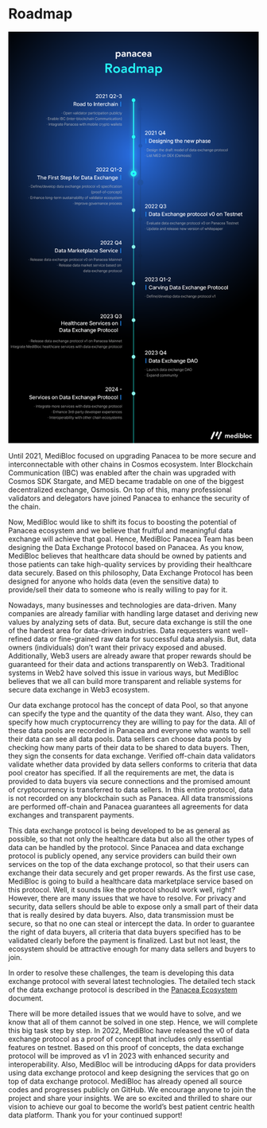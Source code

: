# Roadmap

![](images/roadmap.png)

Until 2021, MediBloc focused on upgrading Panacea to be more secure and interconnectable with other chains in Cosmos ecosystem. Inter Blockchain Communication (IBC) was enabled after the chain was upgraded with Cosmos SDK Stargate, and MED became tradable on one of the biggest decentralized exchange, Osmosis. On top of this, many professional validators and delegators have joined Panacea to enhance the security of the chain.

Now, MediBloc would like to shift its focus to boosting the potential of Panacea ecosystem and we believe that fruitful and meaningful data exchange will achieve that goal. Hence, MediBloc Panacea Team has been designing the Data Exchange Protocol based on Panacea. As you know, MediBloc believes that healthcare data should be owned by patients and those patients can take high-quality services by providing their healthcare data securely. Based on this philosophy, Data Exchange Protocol has been designed for anyone who holds data (even the sensitive data) to provide/sell their data to someone who is really willing to pay for it.

Nowadays, many businesses and technologies are data-driven. Many companies are already familiar with handling large dataset and deriving new values by analyzing sets of data. But, secure data exchange is still the one of the hardest area for data-driven industries. Data requesters want well-refined data or fine-grained raw data for successful data analysis. But, data owners (individuals) don’t want their privacy exposed and abused. Additionally, Web3 users are already aware that proper rewards should be guaranteed for their data and actions transparently on Web3. Traditional systems in Web2 have solved this issue in various ways, but MediBloc believes that we all can build more transparent and reliable systems for secure data exchange in Web3 ecosystem. 

Our data exchange protocol has the concept of data Pool, so that anyone can specify the type and the quantity of the data they want. Also, they can specify how much cryptocurrency they are willing to pay for the data. All of these data pools are recorded in Panacea and everyone who wants to sell their data can see all data pools. Data sellers can choose data pools by checking how many parts of their data to be shared to data buyers. Then, they sign the consents for data exchange. Verified off-chain data validators validate whether data provided by data sellers conforms to criteria that data pool creator has specified. If all the requirements are met, the data is provided to data buyers via secure connections and the promised amount of cryptocurrency is transferred to data sellers. In this entire protocol, data is not recorded on any blockchain such as Panacea. All data transmissions are performed off-chain and Panacea guarantees all agreements for data exchanges and transparent payments.

This data exchange protocol is being developed to be as general as possible, so that not only the healthcare data but also all the other types of data can be handled by the protocol. Since Panacea and data exchange protocol is publicly opened, any service providers can build their own services on the top of the data exchange protocol, so that their users can exchange their data securely and get proper rewards. As the first use case, MediBloc is going to build a healthcare data marketplace service based on this protocol.
Well, it sounds like the protocol should work well, right? However, there are many issues that we have to resolve. For privacy and security, data sellers should be able to expose only a small part of their data that is really desired by data buyers. Also, data transmission must be secure, so that no one can steal or intercept the data. In order to guarantee the right of data buyers, all criteria that data buyers specified has to be validated clearly before the payment is finalized. Last but not least, the ecosystem should be attractive enough for many data sellers and buyers to join. 

In order to resolve these challenges, the team is developing this data exchange protocol with several latest technologies.
The detailed tech stack of the data exchange protocol is described in the [Panacea Ecosystem](./0-panacea-ecosystem.md) document.

There will be more detailed issues that we would have to solve, and we know that all of them cannot be solved in one step. Hence, we will complete this big task step by step. In 2022, MediBloc have released the v0 of data exchange protocol as a proof of concept that includes only essential features on testnet. Based on this proof of concepts, the data exchange protocol will be improved as v1 in 2023 with enhanced security and interoperability. Also, MediBloc will be introducing dApps for data providers using data exchange protocol and keep designing the services that go on top of data exchange protocol. MediBloc has already opened all source codes and progresses publicly on GitHub. We encourage anyone to join the project and share your insights. 
We are so excited and thrilled to share our vision to achieve our goal to become the world’s best patient centric health data platform. Thank you for your continued support! 
